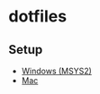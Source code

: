 # dotfiles
## Setup

- [Windows (MSYS2)][1]
- [Mac][2]


[1]: https://github.com/yusekiya/dotfiles/wiki#windows-msys2
[2]: https://github.com/yusekiya/mac_setup#setup-of-mac
